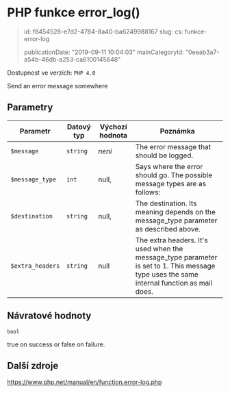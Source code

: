 PHP funkce error_log()
======================

> id: f8454528-e7d2-4784-8a40-ba6249988167
> slug:
> 	cs: funkce-error-log
>
> publicationDate: "2019-09-11 10:04:03"
> mainCategoryId: "0eeab3a7-a54b-46db-a253-ca6100145648"

Dostupnost ve verzích: `PHP 4.0`

Send an error message somewhere


Parametry
--------------

| Parametr | Datový typ | Výchozí hodnota | Poznámka |
|-----|-----|-----|-----|
| `$message` | `string` | *není* | The error message that should be logged. |
| `$message_type` | `int` | null, | Says where the error should go. The possible message types are as follows: |
| `$destination` | `string` | null, | The destination. Its meaning depends on the message_type parameter as described above. |
| `$extra_headers` | `string` | null | The extra headers. It's used when the message_type parameter is set to 1. This message type uses the same internal function as mail does. |


Návratové hodnoty
----------------

`bool`

true on success or false on failure.

Další zdroje
------------

https://www.php.net/manual/en/function.error-log.php
